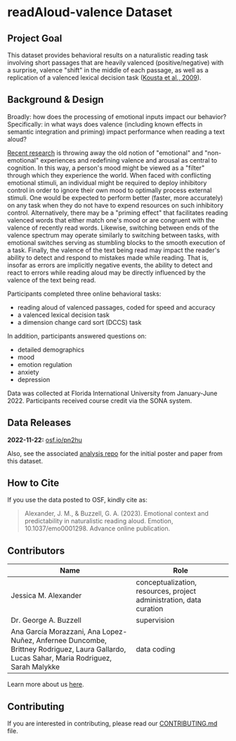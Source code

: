 # readAloud-valence Dataset

## Project Goal
This dataset provides behavioral results on a naturalistic reading task involving short passages that are heavily valenced (positive/negative) with a surprise, valence "shift" in the middle of each passage, as well as a replication of a valenced lexical decision task ([Kousta et al., 2009](https://pubmed.ncbi.nlm.nih.gov/19591976/)).


## Background & Design
Broadly: how does the processing of emotional inputs impact our behavior? Specifically: in what ways does valence (including known effects in semantic integration and priming) impact performance when reading a text aloud?

[Recent research](https://journals.sagepub.com/doi/pdf/10.1177/0963721419831992) is throwing away the old notion of "emotional" and "non-emotional" experiences and redefining valence and arousal as central to cognition. In this way, a person's mood might be viewed as a "filter" through which they experience the world.  When faced with conflicting emotional stimuli, an individual might be required to deploy inhibitory control in order to ignore their own mood to optimally process external stimuli.  One would be expected to perform better (faster, more accurately) on any task when they do not have to expend resources on such inhibitory control. Alternatively, there may be a "priming effect" that facilitates reading valenced words that either match one's mood or are congruent with the valence of recently read words. Likewise, switching between ends of the valence spectrum may operate similarly to switching between tasks, with emotional switches serving as stumbling blocks to the smooth execution of a task.  Finally, the valence of the text being read may impact the reader's ability to detect and respond to mistakes made while reading.  That is, insofar as errors are implicitly negative events, the ability to detect and react to errors while reading aloud may be directly influenced by the valence of the text being read.

Participants completed three online behavioral tasks:
* reading aloud of valenced passages, coded for speed and accuracy
* a valenced lexical decision task
* a dimension change card sort (DCCS) task

In addition, participants answered questions on:
* detailed demographics
* mood
* emotion regulation
* anxiety
* depression

Data was collected at Florida International University from January-June 2022.  Participants received course credit via the SONA system.


## Data Releases
**2022-11-22:** [osf.io/pn2hu](https://osf.io/pn2hu/)

Also, see the associated [analysis repo](https://github.com/NDCLab/readAloud-valence-alpha) for the initial poster and paper from this dataset.


## How to Cite
If you use the data posted to OSF, kindly cite as:
> Alexander, J. M., & Buzzell, G. A. (2023). Emotional context and predictability in naturalistic reading aloud. Emotion, 10.1037/emo0001298. Advance online publication.


## Contributors
| Name | Role |
| ---  | ---  |
| Jessica M. Alexander | conceptualization, resources, project administration, data curation |
| Dr. George A. Buzzell | supervision |
| Ana García Morazzani, Ana Lopez-Nuñez, Anfernee Duncombe, Brittney Rodriguez, Laura Gallardo, Lucas Sahar, Maria Rodriguez, Sarah Malykke | data coding |

Learn more about us [here](https://www.ndclab.com/people).

## Contributing
If you are interested in contributing, please read our [CONTRIBUTING.md](CONTRIBUTING.md) file.
